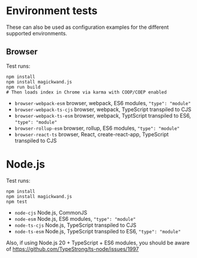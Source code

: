 # Environment tests

These can also be used as configuration examples for the different supported environments.

## Browser

Test runs:
```shell
npm install
npm install magickwand.js
npm run build
# Then loads index in Chrome via karma with COOP/COEP enabled
```

* `browser-webpack-esm` browser, webpack, ES6 modules, `"type": "module"`
* `browser-webpack-ts-cjs` browser, webpack, TypeScript transpiled to CJS
* `browser-webpack-ts-esm` browser, webpack, TyptScript transpiled to ES6, `"type": "module"`
* `browser-rollup-esm` browser, rollup, ES6 modules, `"type": "module"`
* `browser-react-ts` browser, React, create-react-app, TypeScript transpiled to CJS

# Node.js

Test runs:
```shell
npm install
npm install magickwand.js
npm test
```

* `node-cjs` Node.js, CommonJS
* `node-esm` Node.js, ES6 modules, `"type": "module"`
* `node-ts-cjs` Node.js, TypeScript transpiled to CJS
* `node-ts-esm` Node.js, TypeScript transpiled to ES6, `"type": "module"`

Also, if using Node.js 20 + TypeScript + ES6 modules, you should be aware of https://github.com/TypeStrong/ts-node/issues/1997
